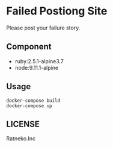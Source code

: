 # Failed Postiong Site
  Please post your failure story.

## Component
- ruby:2.5.1-alpine3.7
- node:9.11.1-alpine

## Usage

```
docker-compose build
docker-compose up
```

## LICENSE
Ratneko.Inc
